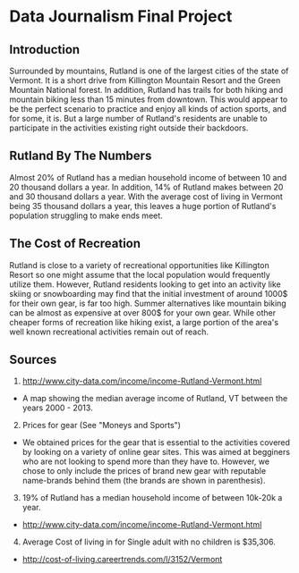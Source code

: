 # Data Journalism Final Project
## Introduction

Surrounded by mountains, Rutland is one of the largest cities of the state of Vermont. It is a short drive from Killington Mountain Resort and the Green Mountain National forest. In addition, Rutland has trails for both hiking and mountain biking less than 15 minutes from downtown. This would appear to be the perfect scenario to practice and enjoy all kinds of action sports, and for some, it is. But a large number of Rutland's residents are unable to participate in the activities existing right outside their backdoors. 

## Rutland By The Numbers
Almost 20% of Rutland has a median household income of between 10 and 20 thousand dollars a year. In addition, 14% of Rutland makes between 20 and 30 thousand dollars a year. With the average cost of living in Vermont being 35 thousand dollars a year, this leaves a huge portion of Rutland's population struggling to make ends meet.

## The Cost of Recreation

Rutland is close to a variety of recreational opportunities like Killington Resort so one might assume that the local population would frequently utilize them. However, Rutland residents looking to get into an activity like skiing or snowboarding may find that the initial investment of around 1000$ for their own gear, is far too high. Summer alternatives like mountain biking can be almost as expensive at over 800$ for your own gear. While other cheaper forms of recreation like hiking exist, a large portion of the area's well known recreational activities remain out of reach.

## Sources

1. http://www.city-data.com/income/income-Rutland-Vermont.html
  * A map showing the median average income of Rutland, VT between the years 2000 - 2013. 
2. Prices for gear (See "Moneys and Sports")
  * We obtained prices for the gear that is essential to the activities covered by looking on a variety of online gear sites. This was aimed at begginers who are not looking to spend more than they have to. However, we chose to only include the prices of brand new gear with reputable name-brands behind them (the brands are shown in parenthesis). 
3. 19% of Rutland has a median household income of between 10k-20k a year.
  * http://www.city-data.com/income/income-Rutland-Vermont.html
4. Average Cost of living in for Single adult with no children is $35,306.
  * http://cost-of-living.careertrends.com/l/3152/Vermont 
